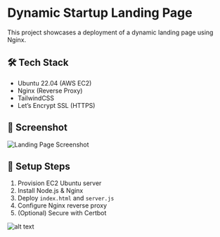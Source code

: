 # Dynamic Startup Landing Page

This project showcases a deployment of a dynamic landing page using Nginx.

## 🛠️ Tech Stack
- Ubuntu 22.04 (AWS EC2)
- Nginx (Reverse Proxy)
- TailwindCSS
- Let’s Encrypt SSL (HTTPS)


## 📸 Screenshot
![Landing Page Screenshot](./screenshot.png)

## 🚀 Setup Steps
1. Provision EC2 Ubuntu server
2. Install Node.js & Nginx
3. Deploy `index.html` and `server.js`
4. Configure Nginx reverse proxy
5. (Optional) Secure with Certbot

![alt text](<../../../OneDrive/Pictures/Screenshot 2025-06-14 173308.png>)
